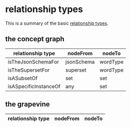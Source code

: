 # relationship types

This is a summary of the basic [relationship types](../glossary/relationshipType.md).

## the concept graph

| relationship type | nodeFrom | nodeTo |
| ----- | ----- | ----- |
| isTheJsonSchemaFor | jsonSchema | wordType |
| isTheSupersetFor | superset | wordType |
| isASubsetOf | set | set |
| isASpecificInstanceOf | any | set |

## the grapevine

| relationship type | nodeFrom | nodeTo |
| ----- | ----- | -----|

